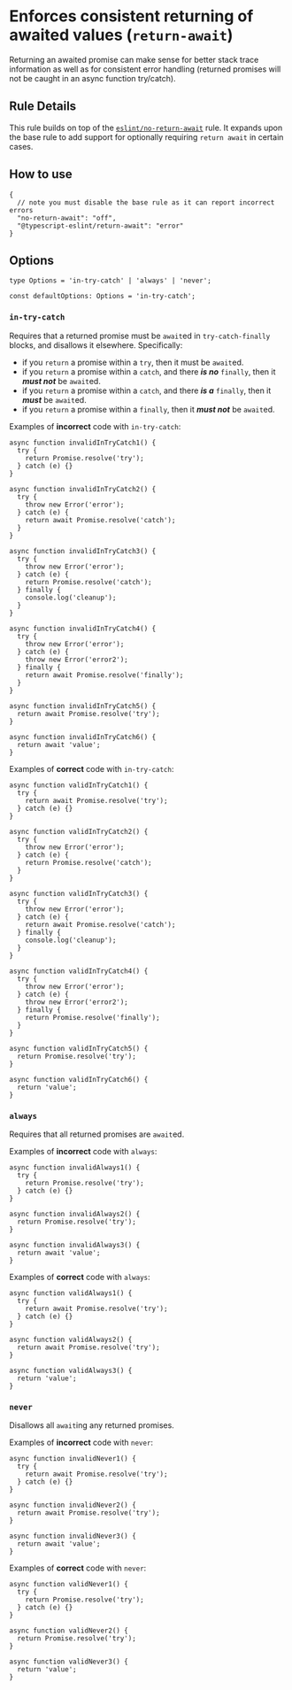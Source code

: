 Enforces consistent returning of awaited values (`return-await`)
================================================================

Returning an awaited promise can make sense for better stack trace information as well as for consistent error handling (returned promises will not be caught in an async function try/catch).

Rule Details
------------

This rule builds on top of the [`eslint/no-return-await`](https://eslint.org/docs/rules/no-return-await) rule. It expands upon the base rule to add support for optionally requiring `return await` in certain cases.

How to use
----------

    {
      // note you must disable the base rule as it can report incorrect errors
      "no-return-await": "off",
      "@typescript-eslint/return-await": "error"
    }

Options
-------

    type Options = 'in-try-catch' | 'always' | 'never';

    const defaultOptions: Options = 'in-try-catch';

### `in-try-catch`

Requires that a returned promise must be `await`ed in `try-catch-finally` blocks, and disallows it elsewhere. Specifically:

-   if you `return` a promise within a `try`, then it must be `await`ed.
-   if you `return` a promise within a `catch`, and there ***is no*** `finally`, then it ***must not*** be `await`ed.
-   if you `return` a promise within a `catch`, and there ***is a*** `finally`, then it ***must*** be `await`ed.
-   if you `return` a promise within a `finally`, then it ***must not*** be `await`ed.

Examples of **incorrect** code with `in-try-catch`:

    async function invalidInTryCatch1() {
      try {
        return Promise.resolve('try');
      } catch (e) {}
    }

    async function invalidInTryCatch2() {
      try {
        throw new Error('error');
      } catch (e) {
        return await Promise.resolve('catch');
      }
    }

    async function invalidInTryCatch3() {
      try {
        throw new Error('error');
      } catch (e) {
        return Promise.resolve('catch');
      } finally {
        console.log('cleanup');
      }
    }

    async function invalidInTryCatch4() {
      try {
        throw new Error('error');
      } catch (e) {
        throw new Error('error2');
      } finally {
        return await Promise.resolve('finally');
      }
    }

    async function invalidInTryCatch5() {
      return await Promise.resolve('try');
    }

    async function invalidInTryCatch6() {
      return await 'value';
    }

Examples of **correct** code with `in-try-catch`:

    async function validInTryCatch1() {
      try {
        return await Promise.resolve('try');
      } catch (e) {}
    }

    async function validInTryCatch2() {
      try {
        throw new Error('error');
      } catch (e) {
        return Promise.resolve('catch');
      }
    }

    async function validInTryCatch3() {
      try {
        throw new Error('error');
      } catch (e) {
        return await Promise.resolve('catch');
      } finally {
        console.log('cleanup');
      }
    }

    async function validInTryCatch4() {
      try {
        throw new Error('error');
      } catch (e) {
        throw new Error('error2');
      } finally {
        return Promise.resolve('finally');
      }
    }

    async function validInTryCatch5() {
      return Promise.resolve('try');
    }

    async function validInTryCatch6() {
      return 'value';
    }

### `always`

Requires that all returned promises are `await`ed.

Examples of **incorrect** code with `always`:

    async function invalidAlways1() {
      try {
        return Promise.resolve('try');
      } catch (e) {}
    }

    async function invalidAlways2() {
      return Promise.resolve('try');
    }

    async function invalidAlways3() {
      return await 'value';
    }

Examples of **correct** code with `always`:

    async function validAlways1() {
      try {
        return await Promise.resolve('try');
      } catch (e) {}
    }

    async function validAlways2() {
      return await Promise.resolve('try');
    }

    async function validAlways3() {
      return 'value';
    }

### `never`

Disallows all `await`ing any returned promises.

Examples of **incorrect** code with `never`:

    async function invalidNever1() {
      try {
        return await Promise.resolve('try');
      } catch (e) {}
    }

    async function invalidNever2() {
      return await Promise.resolve('try');
    }

    async function invalidNever3() {
      return await 'value';
    }

Examples of **correct** code with `never`:

    async function validNever1() {
      try {
        return Promise.resolve('try');
      } catch (e) {}
    }

    async function validNever2() {
      return Promise.resolve('try');
    }

    async function validNever3() {
      return 'value';
    }
